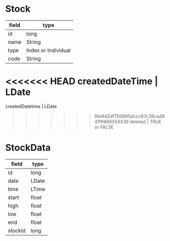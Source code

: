 # Stock
field | type
--- | ---
id | long
name | String
type | Index or Individual
code | String
<<<<<<< HEAD
createdDateTime | LDate
=======
createdDatetime | LDate
>>>>>>> 8fe842df750995dccc67c38ca4841f9866554439
deleted | TRUE or FALSE

# StockData
field | type
--- | ---
id | long
date | LDate
time | LTime
start | float
high | float
low | float
end | float
stockId | long
